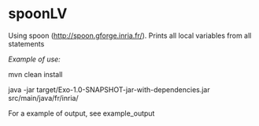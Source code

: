 spoonLV
=======

Using spoon (http://spoon.gforge.inria.fr/). Prints all local variables from all statements

*Example of use:*

mvn clean install

java -jar target/Exo-1.0-SNAPSHOT-jar-with-dependencies.jar src/main/java/fr/inria/

For a example of output, see example_output
